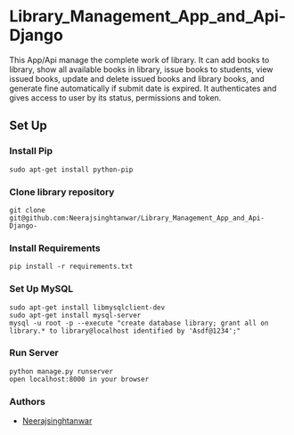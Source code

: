 
# Library_Management_App_and_Api-Django

This App/Api manage the complete work of library. It can add books to library, show all available books in library, issue books to students, view issued books, update and delete issued books and library books, and generate fine automatically if submit date is expired. It authenticates and gives access to user by its status, permissions and token.

## Set Up

### Install Pip
	sudo apt-get install python-pip

### Clone library repository
	git clone git@github.com:Neerajsinghtanwar/Library_Management_App_and_Api-Django-

### Install Requirements
	pip install -r requirements.txt

### Set Up MySQL
	sudo apt-get install libmysqlclient-dev
	sudo apt-get install mysql-server
	mysql -u root -p --execute "create database library; grant all on library.* to library@localhost identified by 'Asdf@1234';"

### Run Server
	python manage.py runserver
	open localhost:8000 in your browser

### Authors
- [Neerajsinghtanwar](https://github.com/Neerajsinghtanwar/Library_Management_App_and_Api-Django-.git)

  